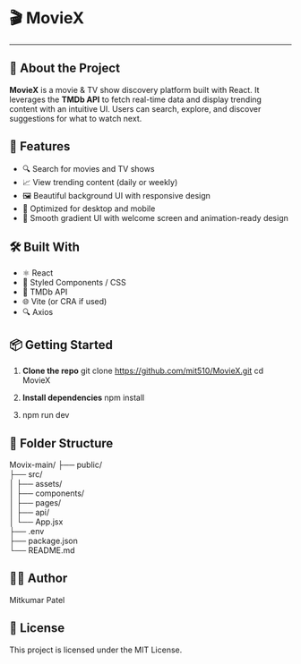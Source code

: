 # 🎬 MovieX

---

## 🧠 About the Project

**MovieX** is a movie & TV show discovery platform built with React. It leverages the **TMDb API** to fetch real-time data and display trending content with an intuitive UI. Users can search, explore, and discover suggestions for what to watch next.

## 🚀 Features

- 🔍 Search for movies and TV shows
- 📈 View trending content (daily or weekly)
- 🖼️ Beautiful background UI with responsive design
- 📱 Optimized for desktop and mobile
- 🎨 Smooth gradient UI with welcome screen and animation-ready design

## 🛠️ Built With

- ⚛️ React
- 💅 Styled Components / CSS
- 📡 TMDb API
- 🌐 Vite (or CRA if used)
- 🔍 Axios

## 📦 Getting Started

1. **Clone the repo**
   git clone https://github.com/mit510/MovieX.git
   cd MovieX

2. **Install dependencies**
   npm install
   
3. npm run dev
  
## 📁 Folder Structure

Movix-main/
├── public/   
├── src/   
│   ├── assets/   
│   ├── components/   
│   ├── pages/   
│   ├── api/   
│   └── App.jsx   
├── .env   
├── package.json   
└── README.md   

## 🧑‍💻 Author
Mitkumar Patel

## 📝 License
This project is licensed under the MIT License.

